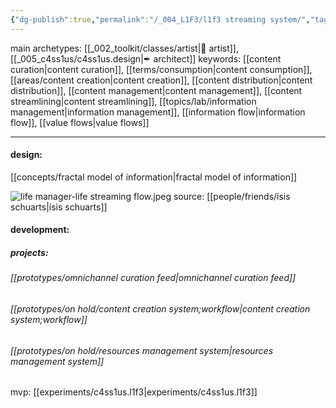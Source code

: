 ```yaml
---
{"dg-publish":true,"permalink":"/_004_L1F3/l1f3 streaming system/","tags":["project","🌱","l1f3"],"created":"2022-02-05T11:38:47.503-03:00","updated":"2024-07-18T17:34:51.792-03:00"}
---
```


main archetypes: [[_002_toolkit/classes/artist\|🎨 artist]], [[_005_c4ss1us/c4ss1us.design\|✒ architect]]
keywords: [[content curation\|content curation]], [[terms/consumption\|content consumption]], [[areas/content creation\|content creation]], [[content distribution\|content distribution]], [[content management\|content management]], [[content streamlining\|content streamlining]], [[topics/lab/information management\|information management]], [[information flow\|information flow]], [[value flows\|value flows]]

---

#### design:

[[concepts/fractal model of information\|fractal model of information]]


![life manager-life streaming flow.jpeg](/img/user/images/models%20&%20frameworks/life%20manager-life%20streaming%20flow.jpeg)
source: [[people/friends/ísis schuarts\|ísis schuarts]]

#### development:



##### projects:

###### [[prototypes/omnichannel curation feed\|omnichannel curation feed]]

###### [[prototypes/on hold/content creation system;workflow\|content creation system;workflow]]

###### [[prototypes/on hold/resources management system\|resources management system]]

mvp: [[experiments/c4ss1us.l1f3\|experiments/c4ss1us.l1f3]]